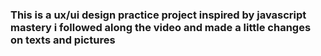 ### This is a ux/ui design practice project inspired by javascript mastery i followed along the video and made a little changes on texts and pictures
